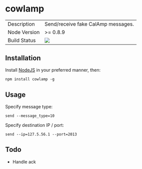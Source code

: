 # cowlamp

<table>
<td>Description</td>
<td>Send/receive fake CalAmp messages.</td>
</tr>
<tr>
<td>Node Version</td>
<td>>= 0.8.9</td>
</tr>
<tr>
<td>Build Status</td>
<td><img src='https://secure.travis-ci.org/nordus/cowlamp.png?branch=master' /></td>
</tr>
<tr>
</table>

Installation
------------

Install [NodeJS](http://nodejs.org) in your preferred manner, then:

    npm install cowlamp -g

Usage
-----

Specify message type:

    send --message_type=10

Specify destination IP / port:

    send --ip=127.5.56.1 --port=2013

Todo
----

 * Handle ack